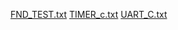 [FND_TEST.txt](https://github.com/namshik90u/ASCII_CK/files/7088495/FND_TEST.txt)
[TIMER_c.txt](https://github.com/namshik90u/ASCII_CK/files/7088498/TIMER_c.txt)
[UART_C.txt](https://github.com/namshik90u/ASCII_CK/files/7088501/UART_C.txt)
